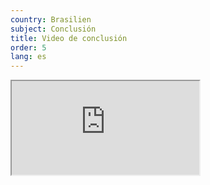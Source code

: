 ```yaml
---
country: Brasilien
subject: Conclusión
title: Video de conclusión
order: 5
lang: es
---
```

<div class="media-wrapper">
    <div class="video">
        <iframe src="https://www.youtube.com/embed/hH8wGPhJYzQ?ecver=1"  allowfullscreen></iframe>
    </div>
</div>
